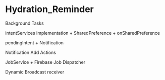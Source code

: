 # Hydration_Reminder
Background Tasks

intentServices implementation + SharedPreference + onSharedPreference

pendingIntent + Notification

Notification Add Actions

JobService + Firebase Job Dispatcher
	
Dynamic Broadcast receiver
